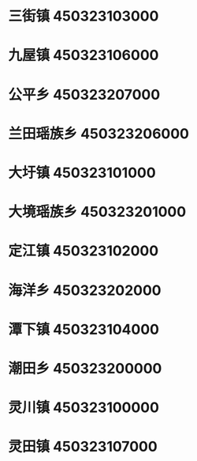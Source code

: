 # 三街镇 450323103000
# 九屋镇 450323106000
# 公平乡 450323207000
# 兰田瑶族乡 450323206000
# 大圩镇 450323101000
# 大境瑶族乡 450323201000
# 定江镇 450323102000
# 海洋乡 450323202000
# 潭下镇 450323104000
# 潮田乡 450323200000
# 灵川镇 450323100000
# 灵田镇 450323107000
